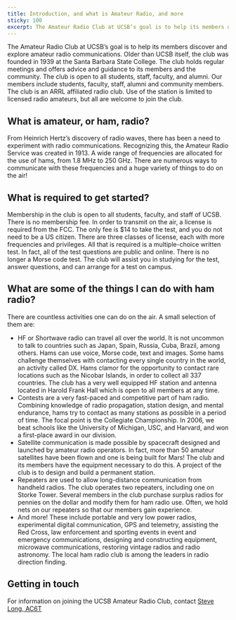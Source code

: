 ```yaml
---
title: Introduction, and what is Amateur Radio, and more
sticky: 100
excerpt: The Amateur Radio Club at UCSB’s goal is to help its members discover and explore amateur radio communications.
---
```


The Amateur Radio Club at UCSB’s goal is to help its members discover and explore amateur radio communications. Older than UCSB itself, the club was founded in 1939 at the Santa Barbara State College. The club holds regular meetings and offers advice and guidance to its members and the community. The club is open to all students, staff, faculty, and alumni. Our members include students, faculty, staff, alumni and community members. The club is an ARRL affiliated radio club. Use of the station is limited to licensed radio amateurs, but all are welcome to join the club.
## What is amateur, or ham, radio?
From Heinrich Hertz’s discovery of radio waves, there has been a need to experiment with radio communications. Recognizing this, the Amateur Radio Service was created in 1913. A wide range of frequencies are allocated for the use of hams, from 1.8 MHz to 250 GHz. There are numerous ways to communicate with these frequencies and a huge variety of things to do on the air!
## What is required to get started?
Membership in the club is open to all students, faculty, and staff of UCSB. There is no membership fee. In order to transmit on the air, a license is required from the FCC. The only fee is $14 to take the test, and you do not need to be a US citizen. There are three classes of license, each with more frequencies and privileges. All that is required is a multiple-choice written test. In fact, all of the test questions are public and online. There is no longer a Morse code test. The club will assist you in studying for the test, answer questions, and can arrange for a test on campus.
## What are some of the things I can do with ham radio?
There are countless activities one can do on the air. A small selection of them are:
* HF or Shortwave radio can travel all over the world. It is not uncommon to talk to countries such as Japan, Spain, Russia, Cuba, Brazil, among others. Hams can use voice, Morse code, text and images. Some hams challenge themselves with contacting every single country in the world, an activity called DX. Hams clamor for the opportunity to contact rare locations such as the Nicobar Islands, in order to collect all 337 countries. The club has a very well equipped HF station and antenna located in Harold Frank Hall which is open to all members at any time.
* Contests are a very fast-paced and competitive part of ham radio. Combining knowledge of radio propagation, station design, and mental endurance, hams try to contact as many stations as possible in a period of time. The focal point is the Collegiate Championship. In 2006, we beat schools like the University of Michigan, USC, and Harvard, and won a first-place award in our division.
* Satellite communication is made possible by spacecraft designed and launched by amateur radio operators. In fact, more than 50 amateur satellites have been flown and one is being built for Mars! The club and its members have the equipment necessary to do this. A project of the club is to design and build a permanent station.
* Repeaters are used to allow long-distance communication from handheld radios. The club operates two repeaters, including one on Storke Tower. Several members in the club purchase surplus radios for pennies on the dollar and modify them for ham radio use. Often, we hold nets on our repeaters so that our members gain experience.
* And more! These include portable and very low power radios, experimental digital communication, GPS and telemetry, assisting the Red Cross, law enforcement and sporting events in event and emergency communications, designing and constructing equipment, microwave communications, restoring vintage radios and radio astronomy. The local ham radio club is among the leaders in radio direction finding.
## Getting in touch
For information on joining the UCSB Amateur Radio Club, contact [Steve Long, AC6T](mailto:long@ece.ucsb.edu)